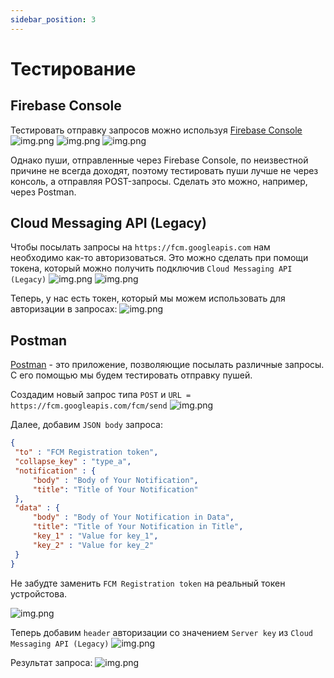 ```yaml
---
sidebar_position: 3
---
```


# Тестирование

## Firebase Console
Тестировать отправку запросов можно используя [Firebase Console](https://console.firebase.google.com/u/0/?hl=ru)
![img.png](media/send-first-message.png)
![img.png](media/setup-push.png)
![img.png](media/send-test-push.png)

Однако пуши, отправленные через Firebase Console, по неизвестной причине не всегда доходят, поэтому тестировать пуши лучше не через консоль, а отправляя POST-запросы. Сделать это можно, например, через Postman.

## Cloud Messaging API (Legacy)
Чтобы посылать запросы на `https://fcm.googleapis.com` нам необходимо как-то авторизоваться. Это можно сделать при помощи токена, который можно получить подключив `Cloud Messaging API (Legacy)`
![img.png](media/legacy-api.png)
![img.png](media/enable-api.png)

Теперь, у нас есть токен, который мы можем использовать для авторизации в запросах:
![img.png](media/server-key.png)

## Postman
[Postman](https://www.postman.com/downloads/) - это приложение, позволяющие посылать различные запросы. C его помощью мы будем тестировать отправку пушей. 

Создадим новый запрос типа `POST` и `URL = https://fcm.googleapis.com/fcm/send`
![img.png](media/postman-request-example.png)

Далее, добавим `JSON body` запроса:
```json
{
 "to" : "FCM Registration token",
 "collapse_key" : "type_a",
 "notification" : {
     "body" : "Body of Your Notification",
     "title": "Title of Your Notification"
 },
 "data" : {
     "body" : "Body of Your Notification in Data",
     "title": "Title of Your Notification in Title",
     "key_1" : "Value for key_1",
     "key_2" : "Value for key_2"
 }
}
```
Не забудте заменить `FCM Registration token` на реальный токен устройстова.

![img.png](media/postman-request-body-example.png)

Теперь добавим `header` авторизации со значением `Server key` из `Cloud Messaging API (Legacy)`
![img.png](media/authorization-header-example.png)

Результат запроса:
![img.png](media/response-example.png)

